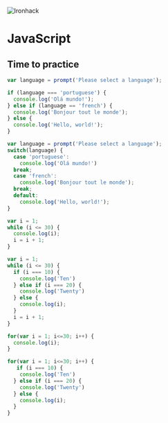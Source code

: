 ![Ironhack](https://s3-eu-west-1.amazonaws.com/ih-materials/uploads/upload_6e171edc323b4df30ae1f1cefe63c7e2.png)

JavaScript
====================================


Time to practice
-----------------------------
```javascript
var language = prompt('Please select a language');

if (language === 'portuguese') {
  console.log('Olá mundo!');
} else if (language == 'french') {
  console.log('Bonjour tout le monde');
} else {
  console.log('Hello, world!');
}
```

```javascript
var language = prompt('Please select a language');
switch(language) {
  case 'portuguese':
    console.log('Olá mundo!')
  break;
  case 'french':
    console.log('Bonjour tout le monde');
  break;
  default: 
    console.log('Hello, world!');
}
```


```javascript
var i = 1;
while (i <= 30) {
  console.log(i);
  i = i + 1;
}
```

```javascript
var i = 1;
while (i <= 30) {
  if (i === 10) {
    console.log('Ten')
  } else if (i === 20) {
    console.log('Twenty')
  } else {
    console.log(i);
  }
  i = i + 1;
}
```

```javascript
for(var i = 1; i<=30; i++) {
  console.log(i);
}
```


```javascript
for(var i = 1; i<=30; i++) {
   if (i === 10) {
    console.log('Ten')
  } else if (i === 20) {
    console.log('Twenty')
  } else {
    console.log(i);
  }
}
```

